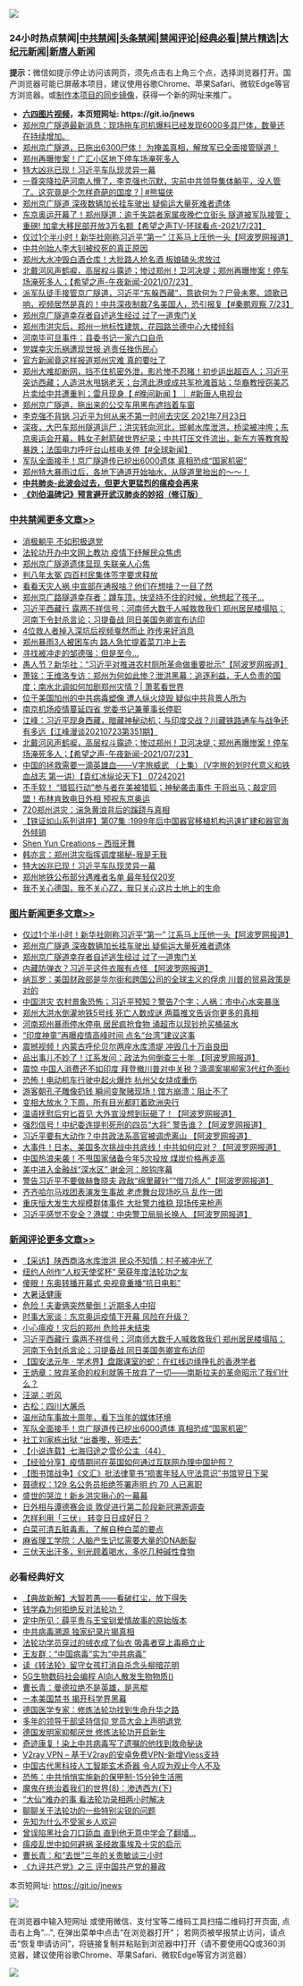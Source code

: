 ![](https://raw.githubusercontent.com/fqnews/bnews/master/64photo/fqnews-qr.jpg)

<div id="tt">
<h3>24小时热点禁闻|<a href="#%E4%B8%AD%E5%85%B1%E7%A6%81%E9%97%BB%E6%9B%B4%E5%A4%9A%E6%96%87%E7%AB%A0">中共禁闻</a>|<a href="#%E5%9B%BE%E7%89%87%E6%96%B0%E9%97%BB%E6%9B%B4%E5%A4%9A%E6%96%87%E7%AB%A0">头条禁闻</a>|<a href="#%E6%96%B0%E9%97%BB%E8%AF%84%E8%AE%BA%E6%9B%B4%E5%A4%9A%E6%96%87%E7%AB%A0">禁闻评论|<a href="#%E5%BF%85%E7%9C%8B%E7%BB%8F%E5%85%B8%E5%A5%BD%E6%96%87">经典必看|<a href="/video.md#%E7%A6%81%E7%89%87%E7%B2%BE%E9%80%89">禁片精选</a>|<a href="https://github.com/fqnews/djy/blob/master/gb/nf1351518.md#1">大纪元新闻</a>|<a href="https://github.com/fqnews/ntdtv/blob/master/gb/prog204.md#1">新唐人新闻</a></h3>
<div><b>提示：</b>微信如提示停止访问该网页，须先点击右上角三个点，选择浏览器打开。国产浏览器可能已屏蔽本项目，建议使用谷歌Chrome、苹果Safari、微软Edge等官方浏览器。或<a href="https://github.com/fqnews/bnews/blob/master/%E5%88%B6%E4%BD%9Cgit%E7%A6%81%E9%97%BB%E9%95%9C%E5%83%8F.md">制作本项目的同步镜像</a>，获得一个新的网址来推广。</div>
<ul>
<li><b><a href="http://d1.bdrive.tk/64.mp4" target="_blank">六四图片视频</a>，本页短网址: https://git.io/jnews</b></li>
<li><a href="/bannedvideo/20210724/1592983.md">郑州京广隧道最新消息：现场拖车司机爆料已经发现6000多具尸体，数量还在持续增加。</a></li>
<li><a href="/bannedvideo/20210724/1593020.md">郑州京广隧道，已拖出6300尸体！        为掩盖真相，解放军已全面接管隧道！</a></li>
<li><a href="/comments/20210724/1593032.md">郑州再曝惨案！广汇小区地下停车场淹死多人</a></li>
<li><a href="/cbnews/20210724/1593182.md">特大凶兆已现！习近平车队现灵异一幕</a></li>
<li><a href="/comments/20210724/1592973.md">一尊突降拉萨河南人懵了，李克强也沉默，灾前中共领导集体躺平，没人管了。这究竟是个怎样奇葩的国度？│#熊猫侠</a></li>
<li><a href="/topimagenews/20210724/1593332.md">郑州京广隧道 深夜数辆加长挂车驶出 疑偷运大量死难者遗体</a></li>
<li><a href="/comments/20210724/1593015.md">东京奥运开幕了！郑州隧道：逾千失踪者家属夜晚伫立街头 隧道被军队接管；重磅! 加拿大移民部开放3万名额【希望之声TV-环球看点-2021/7/23】</a></li>
<li><a href="/topimagenews/20210724/1593333.md">仅过1个半小时！新华社刚称习近平“第一” 江系马上压他一头【阿波罗网报道】</a></li>
<li><a href="/cnnews/20210724/1593077.md">中共创始人李大钊被绞死的真正原因</a></li>
<li><a href="/cbnews/20210724/1593042.md">郑州大水冲毁白酒仓库！大批路人抢名酒 板娘磕头求放过</a></li>
<li><a href="/comments/20210724/1593282.md">北戴河风声鹤唳，高层权斗露迹；惨过郑州！卫河决堤；郑州再曝惨案！停车场淹死多人；【希望之声-午夜新闻-2021/07/23】</a></li>
<li><a href="/bannedvideo/20210724/1593078.md">派军队徒手接管京广隧道，习近平“东躲西藏”，意欲何为？尸骨未寒、颂歌已响，视频居然是真的！中共深夜制裁7名美国人，恐引报复【#秦鹏观察 7/23】</a></li>
<li><a href="/topimagenews/20210724/1593284.md">郑州京广隧道幸存者自述逃生经过 过了一道鬼门关</a></li>
<li><a href="/bannedvideo/20210724/1593329.md">郑州市洪灾后，郑州一地标性建筑，花园路兰德中心大楼倾斜</a></li>
<li><a href="/cnnews/20210724/1593229.md">河南毕可旦事件：县委书记一家六口自杀</a></li>
<li><a href="/cbnews/20210724/1593060.md">党媒幸灾乐祸遭现世报 逃责任挫伤民心</a></li>
<li><a href="/cnnews/20210724/1593161.md">官方新闻竟这样报道郑州灾难 真的要吐了</a></li>
<li><a href="/bannedvideo/20210724/1593116.md">郑州大难却断网，挡不住机密外泄，影片惨不忍睹！初步运出超百人；习近平突访西藏；人造洪水甩锅老天；台湾此港或成共军抢滩首站；华裔教授窃美芯片卖给中共遭重判；雷月现身【 #晚间新闻 】｜  #新唐人电视台</a></li>
<li><a href="/bannedvideo/20210724/1593469.md">郑州京广隧道，拖出来的公交车用黑布遮挡着车窗</a></li>
<li><a href="/bannedvideo/20210724/1593037.md">李克强不背锅 习近平为何从来不第一时间去灾区 2021年7月23日</a></li>
<li><a href="/bannedvideo/20210724/1593079.md">深夜，大巴车郑州隧道运尸；洪灾转向河北，邯郸水库泄洪，桥梁被冲垮；东京奥运会开幕，韩女子射箭破世界纪录；中共打压文件流出，新东方等教育股暴跌；法国电力呼吁台山核电关停【#全球新闻】</a></li>
<li><a href="/comments/20210724/1593438.md">军队全面接手！京广隧道传已挖出6000遗体 真相恐成“国家机密”</a></li>
<li><a href="/bannedvideo/20210724/1593044.md">郑州特大暴雨过后，各地下通道开始抽水，从隧道里抬出的～～！</a></li>
<li><b><a href="/comments/20200211/1275071.md" target="_blank">中共肺炎-此波会过去，但更大更猛烈的瘟疫会再来</a></b></li>
<li><b><a href="/comments/20200207/1272816.md" target="_blank">《刘伯温碑记》预言避开武汉肺炎的妙招（修订版）</a></b></li>
</ul>
</div>

<div class="catlist">
<h3><a href="/cbnews/" target="_blank">中共禁闻</a><span><a href="/cbnews/" target="_blank" rel="nofollow">更多文章>></a></span></h3>
<ul>
<li><a href="/cbnews/20210724/1593365.md" target="_blank">消极躺平 不如积极退党</a></li>
<li><a href="/cbnews/20210724/1593402.md" target="_blank">法轮功开办中文网上教功 疫情下纾解民众焦虑</a></li>
<li><a href="/cbnews/20210724/1593509.md" target="_blank">郑州京广隧道遗体显现 失联亲人心焦</a></li>
<li><a href="/cbnews/20210724/1593525.md" target="_blank">判八年太冤 四百村民集体签字要求释放</a></li>
<li><a href="/cbnews/20210724/1593524.md" target="_blank">看看天灾人祸 中宣部在通报啥？他们在想啥？一目了然</a></li>
<li><a href="/cbnews/20210724/1593510.md" target="_blank">郑州京广路隧道幸存者：蹲车顶，快坚持不住的时候，他想起了孩子…</a></li>
<li><a href="/comments/20210724/1593503.md" target="_blank">习近平西藏行 露两不祥信号；河南师大数千人喊救救我们 郑州居民楼塌陷；河南下令封杀言论；习提备战 同日美国务卿宣布访印</a></li>
<li><a href="/cbnews/20210724/1593495.md" target="_blank">4位救人者掉入深坑后视频戛然而止 昨传来好消息</a></li>
<li><a href="/cbnews/20210724/1593494.md" target="_blank">郑州暴雨3人被困车内 路人急忙提着菜刀冲上去</a></li>
<li><a href="/cbnews/20210724/1593472.md" target="_blank">寻找被冲走的邹德强：但是至今…</a></li>
<li><a href="/cbnews/20210724/1593380.md" target="_blank">愚人节？新华社：“习近平对推进农村厕所革命做重要批示”【阿波罗网报道】</a></li>
<li><a href="/cbnews/20210724/1593362.md" target="_blank">萧铭：王维洛专访：郑州为何如此惨？泄洪黑幕：追逐利益，无人负责的国度；南水北调如何加剧郑州灾情？| 萧茗看世界</a></li>
<li><a href="/cbnews/20210724/1593316.md" target="_blank">位于美国加州的中共病毒塑像 遭人纵火烧毁 疑似中共背景人所为</a></li>
<li><a href="/cbnews/20210724/1593311.md" target="_blank">南京机场疫情蔓延四省 党委书记兼董事长停职</a></li>
<li><a href="/cbnews/20210724/1593304.md" target="_blank">江峰：习近平现身西藏，暗藏神秘动机；与印度交战？川藏铁路通车与战争还有多远【江峰漫谈20210723第351期】</a></li>
<li><a href="/comments/20210724/1593282.md" target="_blank">北戴河风声鹤唳，高层权斗露迹；惨过郑州！卫河决堤；郑州再曝惨案！停车场淹死多人；【希望之声-午夜新闻-2021/07/23】</a></li>
<li><a href="/comments/20210724/1593278.md" target="_blank">中国的拯救需要一滴英雄血——V字旅威武 （上集）（V字旅的划时代意义和铁血战志  第一讲）【袁红冰纵论天下】 07242021</a></li>
<li><a href="/comments/20210724/1593233.md" target="_blank">不手软！ “猎狐行动”参与者在美被猎狐；神秘袭击事件 干将出马；敲定同盟！布林肯致电日外相 预祝东京奥运</a></li>
<li><a href="/cbnews/20210724/1592966.md" target="_blank">720郑州洪灾：湍急黄浪背后的蹊跷与真相</a></li>
<li><a href="/cbnews/20210724/1592981.md" target="_blank">【铁证如山系列讲座】第07集 :1999年后中国器官移植机构迅速扩建和器官海外倾销</a></li>
<li><a href="/comments/20210724/1593139.md" target="_blank">Shen Yun Creations &#8211; 西班牙舞</a></li>
<li><a href="/cbnews/20210724/1593210.md" target="_blank">韩亦言：郑州洪灾指挥调度揭秘-我是无我</a></li>
<li><a href="/cbnews/20210724/1593182.md" target="_blank">特大凶兆已现！习近平车队现灵异一幕</a></li>
<li><a href="/cbnews/20210724/1593181.md" target="_blank">郑州地铁公布部分遇难者名单 最年轻仅20岁</a></li>
<li><a href="/cbnews/20210724/1593141.md" target="_blank">我不关心德国，我不关心ZZ，我只关心这片土地上的生命</a></li>

</ul>
</div>
<div class="catlist">
<h3><a href="/topimagenews/" target="_blank">图片新闻</a><span><a href="/topimagenews/" target="_blank" rel="nofollow">更多文章>></a></span></h3>
<ul>
<li><a href="/topimagenews/20210724/1593333.md" target="_blank">仅过1个半小时！新华社刚称习近平“第一” 江系马上压他一头【阿波罗网报道】</a></li>
<li><a href="/topimagenews/20210724/1593332.md" target="_blank">郑州京广隧道 深夜数辆加长挂车驶出 疑偷运大量死难者遗体</a></li>
<li><a href="/topimagenews/20210724/1593284.md" target="_blank">郑州京广隧道幸存者自述逃生经过 过了一道鬼门关</a></li>
<li><a href="/topimagenews/20210723/1592613.md" target="_blank">内藏防弹衣？习近平这件衣服有点怪 【阿波罗网报道】</a></li>
<li><a href="/topimagenews/20210722/1592290.md" target="_blank">纳瓦罗：美国财政部是华尔街和跨国公司的全球主义的俘虏 川普的贸易政策是对的</a></li>
<li><a href="/topimagenews/20210722/1592198.md" target="_blank">中国洪灾 农村景象恐怖；习近平预知？警告7个字；人祸：市中心水突暴涨</a></li>
<li><a href="/topimagenews/20210722/1592091.md" target="_blank">郑州大洪水倒灌地铁5号线 死亡人数成谜 两篇推文告诉你更多的真相</a></li>
<li><a href="/topimagenews/20210722/1591665.md" target="_blank">河南郑州暴雨停水停电 居民疯抢食物 涌超市以现钞抢买桶装水</a></li>
<li><a href="/topimagenews/20210719/1590068.md" target="_blank">“印度神童”再曝疫情高峰时间 点名“台湾”建议这事</a></li>
<li><a href="/topimagenews/20210719/1590055.md" target="_blank">震撼视频！内蒙古呼伦贝尔两座水库溃堤 冲毁几十万亩良田</a></li>
<li><a href="/topimagenews/20210719/1589964.md" target="_blank">品出事儿不妙了！江系发问：政法为何倒查三十年 【阿波罗网报道】</a></li>
<li><a href="/topimagenews/20210719/1589755.md" target="_blank">震惊 中国人消费还不如印度 拜登撤川普对中关税？滴滴案揭柳家3代红色面纱</a></li>
<li><a href="/topimagenews/20210719/1589727.md" target="_blank">恐怖！电动机车行驶中起火爆炸 杭州父女烧成重伤</a></li>
<li><a href="/topimagenews/20210719/1589716.md" target="_blank">游客朝孔子雕像扔钱 瞬间变聚赌现场！馆方崩溃：阻止不了</a></li>
<li><a href="/topimagenews/20210718/1589658.md" target="_blank">变相大放水？下周，所有目光都盯着欧洲央行</a></li>
<li><a href="/topimagenews/20210718/1589531.md" target="_blank">温语抚慰后穷匕首见 大外宣没想到玩砸了！【阿波罗网报道】</a></li>
<li><a href="/topimagenews/20210718/1589472.md" target="_blank">强烈信号！中纪委连提判死刑的四员“大将” 警告谁？【阿波罗网报道】</a></li>
<li><a href="/topimagenews/20210717/1588988.md" target="_blank">习近平要有大动作？中共政法系高官被调虎离山 【阿波罗网报道】</a></li>
<li><a href="/topimagenews/20210717/1588839.md" target="_blank">大事件！日本、美国多次挑战中共底线！中共如何应对？【阿波罗网报道】</a></li>
<li><a href="/topimagenews/20210717/1588653.md" target="_blank">中国热浪来袭！不甩国家储备今年5次投放 煤炭价格再走高</a></li>
<li><a href="/topimagenews/20210716/1587997.md" target="_blank">美中进入金融战“深水区” 谢金河：脱钩序幕</a></li>
<li><a href="/topimagenews/20210715/1587586.md" target="_blank">警告习近平不要做赫鲁晓夫 政敌“绵里藏针”“借刀杀人”【阿波罗网报道】</a></li>
<li><a href="/topimagenews/20210715/1587554.md" target="_blank">齐齐哈尔马戏团表演发生事故 老虎舞台现场吃马 乱作一团</a></li>
<li><a href="/topimagenews/20210715/1587536.md" target="_blank">重庆恒大发生大规模群体事件 大批警力维稳 现场传来枪声</a></li>
<li><a href="/topimagenews/20210715/1587502.md" target="_blank">习近平感觉不安全？港媒：中央警卫局局长换人 【阿波罗网报道】</a></li>

</ul>
</div>
<div class="catlist">
<h3><a href="/comments/" target="_blank">新闻评论</a><span><a href="/comments/" target="_blank" rel="nofollow">更多文章>></a></span></h3>
<ul>
<li><a href="/comments/20210724/1593569.md" target="_blank">【采访】陕西商洛水库泄洪 民众不知情：村子被冲光了</a></li>
<li><a href="/comments/20210724/1593568.md" target="_blank">纽约人创作“人权天使奖杯” 荣获年度法轮功之友</a></li>
<li><a href="/comments/20210724/1593557.md" target="_blank">傻眼！东奥转播开幕式 央视竟重播“抗日电影”</a></li>
<li><a href="/comments/20210724/1593552.md" target="_blank">大暑话健康</a></li>
<li><a href="/comments/20210724/1593551.md" target="_blank">危险！夫妻俩突然晕倒！近期多人中招</a></li>
<li><a href="/comments/20210724/1593550.md" target="_blank">时事大家谈：东京奥运疫情下开幕 风险在升级？</a></li>
<li><a href="/comments/20210724/1593539.md" target="_blank">小心瘟疫！灾后的郑州 危险并未结束</a></li>
<li><a href="/comments/20210724/1593503.md" target="_blank">习近平西藏行 露两不祥信号；河南师大数千人喊救救我们 郑州居民楼塌陷；河南下令封杀言论；习提备战 同日美国务卿宣布访印</a></li>
<li><a href="/comments/20210724/1593487.md" target="_blank">【国安法元年 · 学术界】盘踞课室的蛇：在红线边缘挣扎的香港学者</a></li>
<li><a href="/comments/20210724/1593483.md" target="_blank">王炳章：放弃革命的权利就等于放弃了一切——南斯拉夫的革命昭示了我们什么？</a></li>
<li><a href="/comments/20210724/1593482.md" target="_blank">汪湖：听风</a></li>
<li><a href="/comments/20210724/1593481.md" target="_blank">古松：四川大屠杀</a></li>
<li><a href="/comments/20210724/1593439.md" target="_blank">温州动车事故十周年，看下当年的媒体环境</a></li>
<li><a href="/comments/20210724/1593438.md" target="_blank">军队全面接手！京广隧道传已挖出6000遗体 真相恐成“国家机密”</a></li>
<li><a href="/comments/20210724/1593395.md" target="_blank">社工刘家栋出狱 “出番嚟，死唔去”</a></li>
<li><a href="/comments/20210724/1593394.md" target="_blank">【小说连载】七海归途之雪伦公主（44）</a></li>
<li><a href="/comments/20210724/1593378.md" target="_blank">【经验分享】疫情期间在英国如何通过互联网办理中国护照？</a></li>
<li><a href="/comments/20210724/1593371.md" target="_blank">【图书馆战争】《文汇》批法律童书“损害年轻人守法意识”书馆翌日下架</a></li>
<li><a href="/comments/20210724/1593370.md" target="_blank">聂德权：129 名公务员拒绝签署声明 约 70 人已离职</a></li>
<li><a href="/comments/20210724/1593369.md" target="_blank">盛世的哭泣！新乡洪灾揪心的一幕幕</a></li>
<li><a href="/comments/20210724/1593357.md" target="_blank">日外相与谭德赛会谈 敦促进行第二阶段新冠溯源调查</a></li>
<li><a href="/comments/20210724/1593341.md" target="_blank">怎样利用「三伏」 转变日日成好日？</a></li>
<li><a href="/comments/20210724/1593339.md" target="_blank">白菜可清五脏毒素，了解自种白菜的要点</a></li>
<li><a href="/comments/20210724/1593338.md" target="_blank">麻省理工学院：人脑产生记忆需要大量的DNA断裂</a></li>
<li><a href="/comments/20210724/1593337.md" target="_blank">三伏天出汗多，别光顾着喝水，多吃几种碱性食物</a></li>

</ul>
</div>

<div class="catlist">
<h3>必看经典好文</h3>
<ul>
<li><a href="/comments/20201217/1449706.md" target="_blank">【典故新解】大智若愚——看破红尘，放下得失</a></li>
<li><a href="/comments/20210123/1473430.md" target="_blank">钱学森为何拒绝反对法轮功？</a></li>
<li><a href="/comments/20200616/1345658.md" target="_blank">定中所见：薛平贵与王宝钏爱情故事的原始版本</a></li>
<li><a href="/ccpdope/20200412/1311165.md" target="_blank">中共病毒溯源 独家纪录片揭真相</a></li>
<li><a href="/comments/20210317/1506773.md" target="_blank">法轮功学员穿过的绒衣成了仙衣 吸毒者穿上毒瘾立止</a></li>
<li><a href="/comments/20200318/1295755.md" target="_blank">王友群：“中国病毒”实为“中共病毒”</a></li>
<li><a href="/comments/20190512/1127015.md" target="_blank">读《转法轮》留守女孩打消自杀念头柳暗花明</a></li>
<li><a href="/topimagenews/20200527/1335347.md" target="_blank">5G生物数码社会编程 AI向人散发生物物质()</a></li>
<li><a href="/comments/20180726/727420.md" target="_blank">曹长青：曼德拉绝不是英雄，是恶棍</a></li>
<li><a href="/lifebaike/20210222/1491794.md" target="_blank">一本美国禁书 揭开科学界黑幕</a></li>
<li><a href="/comments/20200607/783186.md" target="_blank">德国医学专家：修炼法轮功找到生命升华之路</a></li>
<li><a href="/comments/20210307/1500218.md" target="_blank">多年的领导干部坚持信仰 党员大会上声明退党</a></li>
<li><a href="/comments/20200722/1364497.md" target="_blank">德国发明家抑郁厌世 修炼法轮功开启新生</a></li>
<li><a href="/topimagenews/20210131/1478453.md" target="_blank">奇迹康复！染上中共病毒写了遗嘱的他找到救命秘诀</a></li>
<li><a href="/comments/20210402/1257608.md" target="_blank">V2ray VPN &#8211; 基于V2ray的安卓免费VPN-新增Vless支持</a></li>
<li><a href="/comments/20210223/1492497.md" target="_blank">中国古代黑科技人工智能玄术奇器 令人叹为观止今人不及</a></li>
<li><a href="/baitai/20200711/1359005.md" target="_blank">恐怖：中共悄悄实施新的保甲制-15分钟生活圈</a></li>
<li><a href="/topimagenews/20180527/948714.md" target="_blank">魔鬼在统治着我们的世界(8)：渗透西方(下)</a></li>
<li><a href="/cbnews/20210428/1535533.md" target="_blank">“大仙”难办的事  看法轮功录相两小时解决</a></li>
<li><a href="/comments/20190417/1114875.md" target="_blank">聊聊关于法轮功的一些特别尖锐的问题</a></li>
<li><a href="/comments/20200620/1346848.md" target="_blank">先知为什么不受家乡人欢迎</a></li>
<li><a href="/topimagenews/20200928/1404412.md" target="_blank">曾误陷黑社会刀口舔血 直到他无意中学会了翻墙&#8230;</a></li>
<li><a href="/comments/20200618/1346823.md" target="_blank">瘟疫乱世中如何避祸 圣经故事埃及十灾的启示</a></li>
<li><a href="/comments/20050116/727099.md" target="_blank">曹长青：和“去世”三年的关贵敏谈三小时</a></li>
<li><a href="/bookonline/20131116/201054.md" target="_blank">《九评共产党》之三 评中国共产党的暴政</a></li>

</ul>
</div>

本页短网址: https://git.io/jnews

![](https://raw.githubusercontent.com/fqnews/bnews/master/64photo/fqnews-qr.jpg)

在浏览器中输入短网址 或使用微信、支付宝等二维码工具扫描二维码打开页面, 点击右上角"...", 在弹出菜单中点击“在浏览器打开”； 若网页被举报禁止访问，请点击“恢复申请访问”，将链接复制并粘贴到浏览器中打开（请不要使用QQ或360浏览器，建议使用谷歌Chrome、苹果Safari、微软Edge等官方浏览器）

![](https://raw.githubusercontent.com/fqnews/bnews/master/64photo/wx.jpg)
